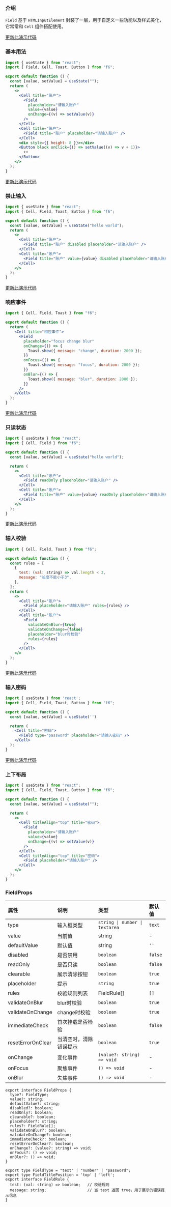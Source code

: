 <div class="block-panel">

<h3>介绍</h3>

`Field` 基于 `HTMLInputElement` 封装了一层，用于自定义一些功能以及样式美化，它常常和 `Cell` 组件搭配使用。


</div>
<div class="block-panel">
        <a class="to-github-link" target="_blank" href=https://github.com/Webang/f6/tree/master/packages/f6/packages/field/demo/basic.md>更新此演示代码</a>
        <h3>基本用法</h3>

```jsx
import { useState } from "react";
import { Field, Cell, Toast, Button } from "f6";

export default function () {
  const [value, setValue] = useState("");
  return (
    <>
      <Cell title="账户">
        <Field
          placeholder="请输入账户"
          value={value}
          onChange={(v) => setValue(v)}
        />
      </Cell>
      <Cell title="账户">
        <Field title="账户" placeholder="请输入账户" />
      </Cell>
      <div style={{ height: 8 }}></div>
      <Button block onClick={() => setValue((v) => v + 1)}>
        ++
      </Button>
    </>
  );
}
```
</div>

<div class="block-panel">
        <a class="to-github-link" target="_blank" href=https://github.com/Webang/f6/tree/master/packages/f6/packages/field/demo/disabled.md>更新此演示代码</a>
        <h3>禁止输入</h3>

```jsx
import { useState } from "react";
import { Cell, Field, Toast, Button } from "f6";

export default function () {
  const [value, setValue] = useState("hello world");
  return (
    <>
      <Cell title="账户">
        <Field title="账户" disabled placeholder="请输入账户" />
      </Cell>
      <Cell title="账户">
        <Field title="账户" value={value} disabled placeholder="请输入账户" />
      </Cell>
    </>
  );
}
```
</div>

<div class="block-panel">
        <a class="to-github-link" target="_blank" href=https://github.com/Webang/f6/tree/master/packages/f6/packages/field/demo/event.md>更新此演示代码</a>
        <h3>响应事件</h3>

```jsx
import { Cell, Field, Toast } from "f6";

export default function () {
  return (
    <Cell title="相应事件">
      <Field
        placeholder="focus change blur"
        onChange={() => {
          Toast.show({ message: "change", duration: 2000 });
        }}
        onFocus={() => {
          Toast.show({ message: "focus", duration: 2000 });
        }}
        onBlur={() => {
          Toast.show({ message: "blur", duration: 2000 });
        }}
      />
    </Cell>
  );
}
```
</div>

<div class="block-panel">
        <a class="to-github-link" target="_blank" href=https://github.com/Webang/f6/tree/master/packages/f6/packages/field/demo/readOnly.md>更新此演示代码</a>
        <h3>只读状态</h3>

```jsx
import { useState } from "react";
import { Cell, Field } from "f6";

export default function () {
  const [value, setValue] = useState("hello world");

  return (
    <>
      <Cell title="账户">
        <Field readOnly placeholder="请输入账户" />
      </Cell>
      <Cell title="账户">
        <Field title="账户" value={value} readOnly placeholder="请输入账户" />
      </Cell>
    </>
  );
}
```
</div>

<div class="block-panel">
        <a class="to-github-link" target="_blank" href=https://github.com/Webang/f6/tree/master/packages/f6/packages/field/demo/rules.md>更新此演示代码</a>
        <h3>输入校验</h3>

```jsx
import { Cell, Field, Toast } from "f6";

export default function () {
  const rules = [
    {
      test: (val: string) => val.length < 3,
      message: "长度不能小于3",
    },
  ];
  return (
    <>
      <Cell title="账户">
        <Field placeholder="请输入账户" rules={rules} />
      </Cell>
      <Cell title="账户">
        <Field
          validateOnBlur={true}
          validateOnChange={false}
          placeholder="blur时检验"
          rules={rules}
        />
      </Cell>
    </>
  );
}
```
</div>

<div class="block-panel">
        <a class="to-github-link" target="_blank" href=https://github.com/Webang/f6/tree/master/packages/f6/packages/field/demo/password.md>更新此演示代码</a>
        <h3>输入密码</h3>

```jsx
import { useState } from 'react';
import { Cell, Field, Toast, Button } from "f6";

export default function () {
  const [value, setValue] = useState('')

  return (
    <Cell title="密码">
      <Field type="password" placeholder="请输入密码" />
    </Cell>
  );
}
```
</div>

<div class="block-panel">
        <a class="to-github-link" target="_blank" href=https://github.com/Webang/f6/tree/master/packages/f6/packages/field/demo/titlePosition.md>更新此演示代码</a>
        <h3>上下布局</h3>

```jsx
import { useState } from "react";
import { Cell, Field, Toast, Button } from "f6";

export default function () {
  const [value, setValue] = useState("");

  return (
    <>
      <Cell titleAlign="top" title="密码">
        <Field
          placeholder="请输入账户"
          value={value}
          onChange={(v) => setValue(v)}
        />
      </Cell>
      <Cell titleAlign="top" title="密码">
        <Field placeholder="请输入账户" />
      </Cell>
    </>
  );
}
```
</div>
<div class="block-panel">

<h3>FieldProps</h3>

| 属性 | 说明 | 类型 | 默认值 |
| :-  | :- | :- | :- |
| type | 输入框类型 | `string \| number \| textarea` | `text` |
| value | 当前值 | string | - |
| defaultValue | 默认值 | string | `''` |
| disabled | 是否禁用 | `boolean` | `false` |
| readOnly | 是否只读 | `boolean` | `false` |
| clearable | 展示清除按钮 | `boolean` | `true` |
| placeholder | 提示 | `string` | `true` |
| rules | 校验规则列表 | FieldRule[] | `[]` |
| validateOnBlur | blur时校验 | `boolean` | `true` |
| validateOnChange | change时校验 | `boolean` | `true` |
| immediateCheck | 首次挂载是否检验 | `boolean` | `false` |
| resetErrorOnClear | 当清空时，清除错误提示 | `boolean` | `true` |
| onChange | 变化事件 | `(value?: string) => void` | - |
| onFocus | 聚焦事件 | `() => void` | - |
| onBlur | 失焦事件 | `() => void` | - |

```tsx
export interface FieldProps {
  type?: FieldType;
  value?: string;
  defaultValue?: string;
  disabled?: boolean;
  readOnly?: boolean;
  clearable?: boolean;
  placeholder?: string;
  rules?: FieldRule[];
  validateOnBlur?: boolean;
  validateOnChange?: boolean;
  immediateCheck?: boolean;
  resetErrorOnClear?: boolean;
  onChange?: (value?: string) => void;
  onFocus?: () => void;
  onBlur?: () => void;
}

export type FieldType = "text" | "number" | "password";
export type FieldTitlePosition = 'top' | 'left';
export interface FieldRule {
  test: (val: string) => boolean;   // 校验规则
  message: string;                  // 当 test 返回 true，用于展示的错误提示信息
}
```
</div>